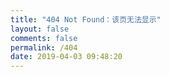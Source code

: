 ```yaml
---
title: "404 Not Found：该页无法显示"
layout: false
comments: false
permalink: /404
date: 2019-04-03 09:48:20
---
```

<html><head><meta charset="utf-8"><title>404 Not Found：该页无法显示</title></head><body><script type="text/javascript" src="/js/404.js" charset="utf-8"></script></body></html>
